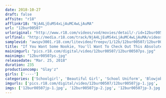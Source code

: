 ```yaml
---
date: 2018-10-27
draft: false
affsite: "r18"
afflinkr18: "NjA4LjEuMS4xLjAuMC4wLjAuMA"
url: "12bur00507"
urloriginal: "http://www.r18.com/videos/vod/movies/detail/-/id=12bur00507"
urlfinal: "http://media.r18.com/track/NjA4LjEuMS4xLjAuMC4wLjAuMA/videos/vod/movies/detail/-/id=12bur00507"
samplevid: "awspv3001.r18.com/litevideo/freepv/1/12b/12bur00507/12bur00507_dmb_w.mp4"
title: "If You Want Some Nookie, You'll Want To Check Out This Absolute Dark POV Blowjob Video 4 Hours"
mainimgurl: "pics.r18.com/digital/video/12bur00507/12bur00507ps.jpg"
mainimgs: "12bur00507ps.jpg"
releasedate: "Mar. 25, 2018"
duration: 235
productioncomp: "Glay'z"
girls: ['----']
categories: ['Schoolgirl', 'Beautiful Girl', 'School Uniform', 'Blowjob', 'Threesome / Foursome', 'Dirty Talk', 'POV', 'Over 4 Hours', 'Hi-Def']
imgurls: ['pics.r18.com/digital/video/12bur00507/12bur00507jp-1.jpg', 'pics.r18.com/digital/video/12bur00507/12bur00507jp-2.jpg', 'pics.r18.com/digital/video/12bur00507/12bur00507jp-3.jpg', 'pics.r18.com/digital/video/12bur00507/12bur00507jp-4.jpg', 'pics.r18.com/digital/video/12bur00507/12bur00507jp-5.jpg', 'pics.r18.com/digital/video/12bur00507/12bur00507jp-6.jpg', 'pics.r18.com/digital/video/12bur00507/12bur00507jp-7.jpg', 'pics.r18.com/digital/video/12bur00507/12bur00507jp-8.jpg', 'pics.r18.com/digital/video/12bur00507/12bur00507jp-9.jpg', 'pics.r18.com/digital/video/12bur00507/12bur00507jp-10.jpg', 'pics.r18.com/digital/video/12bur00507/12bur00507jp-11.jpg', 'pics.r18.com/digital/video/12bur00507/12bur00507jp-12.jpg', 'pics.r18.com/digital/video/12bur00507/12bur00507jp-13.jpg', 'pics.r18.com/digital/video/12bur00507/12bur00507jp-14.jpg', 'pics.r18.com/digital/video/12bur00507/12bur00507jp-15.jpg', 'pics.r18.com/digital/video/12bur00507/12bur00507jp-16.jpg', 'pics.r18.com/digital/video/12bur00507/12bur00507jp-17.jpg', 'pics.r18.com/digital/video/12bur00507/12bur00507jp-18.jpg', 'pics.r18.com/digital/video/12bur00507/12bur00507jp-19.jpg', 'pics.r18.com/digital/video/12bur00507/12bur00507jp-20.jpg']
imgs: ['12bur00507jp-1.jpg', '12bur00507jp-2.jpg', '12bur00507jp-3.jpg', '12bur00507jp-4.jpg', '12bur00507jp-5.jpg', '12bur00507jp-6.jpg', '12bur00507jp-7.jpg', '12bur00507jp-8.jpg', '12bur00507jp-9.jpg', '12bur00507jp-10.jpg', '12bur00507jp-11.jpg', '12bur00507jp-12.jpg', '12bur00507jp-13.jpg', '12bur00507jp-14.jpg', '12bur00507jp-15.jpg', '12bur00507jp-16.jpg', '12bur00507jp-17.jpg', '12bur00507jp-18.jpg', '12bur00507jp-19.jpg', '12bur00507jp-20.jpg']
---
```


